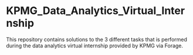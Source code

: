 # KPMG_Data_Analytics_Virtual_Internship
This repository contains solutions to the 3 different tasks that is performed during the data analytics virtual internship provided by KPMG via Forage.
